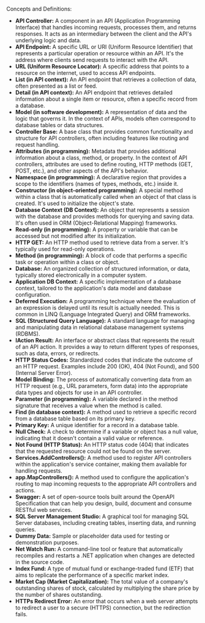 Concepts and Definitions:

*   **API Controller:** A component in an API (Application Programming Interface) that handles incoming requests, processes them, and returns responses. It acts as an intermediary between the client and the API's underlying logic and data.
*   **API Endpoint:** A specific URL or URI (Uniform Resource Identifier) that represents a particular operation or resource within an API. It's the address where clients send requests to interact with the API.
*   **URL (Uniform Resource Locator):** A specific address that points to a resource on the internet, used to access API endpoints.
*   **List (in API context):** An API endpoint that retrieves a collection of data, often presented as a list or feed.
*   **Detail (in API context):** An API endpoint that retrieves detailed information about a single item or resource, often a specific record from a database.
*   **Model (in software development):** A representation of data and the logic that governs it. In the context of APIs, models often correspond to database tables or data structures.
*   **Controller Base:** A base class that provides common functionality and structure for API controllers, often including features like routing and request handling.
*   **Attributes (in programming):** Metadata that provides additional information about a class, method, or property. In the context of API controllers, attributes are used to define routing, HTTP methods (GET, POST, etc.), and other aspects of the API's behavior.
*   **Namespace (in programming):** A declarative region that provides a scope to the identifiers (names of types, methods, etc.) inside it.
*   **Constructor (in object-oriented programming):** A special method within a class that is automatically called when an object of that class is created. It's used to initialize the object's state.
*   **Database Context (DB Context):** An object that represents a session with the database and provides methods for querying and saving data. It's often used in ORM (Object-Relational Mapping) frameworks.
*   **Read-only (in programming):** A property or variable that can be accessed but not modified after its initialization.
*   **HTTP GET:** An HTTP method used to retrieve data from a server. It's typically used for read-only operations.
*   **Method (in programming):** A block of code that performs a specific task or operation within a class or object.
*   **Database:** An organized collection of structured information, or data, typically stored electronically in a computer system.
*   **Application DB Context:** A specific implementation of a database context, tailored to the application's data model and database configuration.
*   **Deferred Execution:** A programming technique where the evaluation of an expression is delayed until its result is actually needed. This is common in LINQ (Language Integrated Query) and ORM frameworks.
*   **SQL (Structured Query Language):** A standard language for managing and manipulating data in relational database management systems (RDBMS).
*   **IAction Result:** An interface or abstract class that represents the result of an API action. It provides a way to return different types of responses, such as data, errors, or redirects.
*   **HTTP Status Codes:** Standardized codes that indicate the outcome of an HTTP request. Examples include 200 (OK), 404 (Not Found), and 500 (Internal Server Error).
*   **Model Binding:** The process of automatically converting data from an HTTP request (e.g., URL parameters, form data) into the appropriate data types and objects for use in an API controller.
*   **Parameter (in programming):** A variable declared in the method signature that receives a value when the method is called.
*   **Find (in database context):** A method used to retrieve a specific record from a database table based on its primary key.
*   **Primary Key:** A unique identifier for a record in a database table.
*   **Null Check:** A check to determine if a variable or object has a null value, indicating that it doesn't contain a valid value or reference.
*   **Not Found (HTTP Status):** An HTTP status code (404) that indicates that the requested resource could not be found on the server.
*   **Services.AddControllers():** A method used to register API controllers within the application's service container, making them available for handling requests.
*   **app.MapControllers():** A method used to configure the application's routing to map incoming requests to the appropriate API controllers and actions.
*   **Swagger:** A set of open-source tools built around the OpenAPI Specification that can help you design, build, document and consume RESTful web services.
*   **SQL Server Management Studio:** A graphical tool for managing SQL Server databases, including creating tables, inserting data, and running queries.
*   **Dummy Data:** Sample or placeholder data used for testing or demonstration purposes.
*   **Net Watch Run:** A command-line tool or feature that automatically recompiles and restarts a .NET application when changes are detected in the source code.
*   **Index Fund:** A type of mutual fund or exchange-traded fund (ETF) that aims to replicate the performance of a specific market index.
*   **Market Cap (Market Capitalization):** The total value of a company's outstanding shares of stock, calculated by multiplying the share price by the number of shares outstanding.
*   **HTTPs Redirect Error:** An error that occurs when a web server attempts to redirect a user to a secure (HTTPS) connection, but the redirection fails.